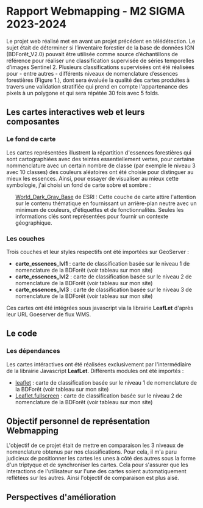 # Rapport Webmapping - M2 SIGMA 2023-2024

Le projet web réalisé met en avant un projet précédent en télédétection. Le sujet était de déterminer  si l’inventaire forestier de la base de données IGN (BDForêt_V2.0) pouvait être utilisée comme source d’échantillons de référence pour réaliser une classification supervisée de séries temporelles d’images Sentinel 2. Plusieurs classifications supervisées ont été réalisées pour - entre autres - différents niveaux de nomenclature d’essences forestières (Figure 1.), dont sera évaluée la qualité des cartes produites à travers une validation stratifiée qui prend en compte l'appartenance des pixels à un polygone et qui sera répétée 30 fois avec 5 folds.

## Les cartes interactives web et leurs composantes
### Le fond de carte

Les cartes représentées illustrent la répartition d'essences forestières qui sont cartographiées avec des teintes essentiellement vertes, pour certaine nommenclature avec un certain nombre de classe (par exemple le niveau 3 avec 10 classes) des couleurs aléatoires ont été choisie pour distinguer au mieux les essences. Ainsi, pour essayer de visualiser au mieux cette symbologie, j'ai choisi un fond de carte sobre et sombre  : 
<ul> <a href="https://www.arcgis.com/home/item.html?id=a284a9b99b3446a3910d4144a50990f6">World_Dark_Gray_Base</a> de ESRI : Cette couche de carte attire l'attention sur le contenu thématique en fournissant un arrière-plan neutre avec un minimum de couleurs, d'étiquettes et de fonctionnalités. Seules les informations clés sont représentées pour fournir un contexte géographique.</ul>

### Les couches

Trois couches et leur styles respectifs ont été importées sur GeoServer :
<ul>
  <li><b>carte_essences_lvl1</b> : carte de classification basée sur le niveau 1 de nomenclature de la BDForêt (voir tableau sur mon site)</li>
  <li><b>carte_essences_lvl2</b> : carte de classification basée sur le niveau 2 de nomenclature de la BDForêt (voir tableau sur mon site)</li>
  <li><b>carte_essences_lvl3</b> : carte de classification basée sur le niveau 3 de nomenclature de la BDForêt (voir tableau sur mon site)</li>
</ul>

Ces cartes ont été intégrées sous javascript via la librairie **LeafLet** d'après leur URL Goeserver de flux WMS.

## Le code
### Les dépendances

Les cartes intéractives ont été réalisées exclusivement par l'intermédiaire de la librairie Javascript **LeafLet**. Différents modules ont été importés :
<ul>
  <li><a href="https://unpkg.com/leaflet/dist/leaflet.js">leaflet</a> : carte de classification basée sur le niveau 1 de nomenclature de la BDForêt (voir tableau sur mon site)</li>
  <li><a href="https://unpkg.com/leaflet-fullscreen/dist/Leaflet.fullscreen.js">Leaflet.fullscreen</a> : carte de classification basée sur le niveau 2 de nomenclature de la BDForêt (voir tableau sur mon site)</li>
</ul>

## Objectif personnel de représentation Webmapping

L'objectif de ce projet était de mettre en comparaison les 3 niveaux de nomenclature obtenus par nos classifications. Pour cela, il m'a paru judicieux de positionner les cartes les unes à côté des autres sous la forme d'un triptyque et de synchroniser les cartes. Cela pour s'assurer que les interactions de l'utilisateur sur l'une des cartes soient automatiquement reflétées sur les autres. Ainsi l'objectif de comparaison est plus aisé.

## Perspectives d'amélioration

